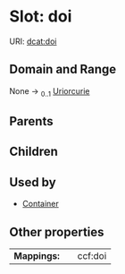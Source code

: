 
# Slot: doi




URI: [dcat:doi](http://www.w3.org/ns/dcat#doi)


## Domain and Range

None &#8594;  <sub>0..1</sub> [Uriorcurie](types/Uriorcurie.md)

## Parents


## Children


## Used by

 * [Container](Container.md)

## Other properties

|  |  |  |
| --- | --- | --- |
| **Mappings:** | | ccf:doi |

